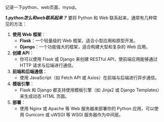 记录一下python、web页面、mysql。

***1.python怎么和web联系起来？***
要将 Python 和 Web 联系起来，通常有几种常见的方法：
1. **使用 Web 框架**：
   - **Flask**：一个轻量级的 Web 框架，适合小型应用和原型开发。
   - **Django**：一个功能强大的框架，适合构建大型和复杂的 Web 应用。
2. **创建 API**：
   - 你可以使用 Flask 或 Django 来创建 RESTful API，使前端应用能够通过 HTTP 请求与后端进行通信。
3. **前端和后端通信**：
   - 使用 JavaScript（如 Fetch API 或 Axios）在前端与后端进行异步通信。
4. **模板引擎**：
   - Flask 和 Django 都支持使用模板引擎（如 Jinja2 或 Django Templates）来生成动态 HTML 页面。
5. **部署**：
   - 使用 Nginx 或 Apache 等 Web 服务器来部署你的 Python 应用，可以使用 Gunicorn 或 uWSGI 等 WSGI 服务器作为中间层。


